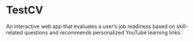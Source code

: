 # TestCV
An interactive web app that evaluates a user’s job readiness based on skill-related questions and recommends personalized YouTube learning links.
